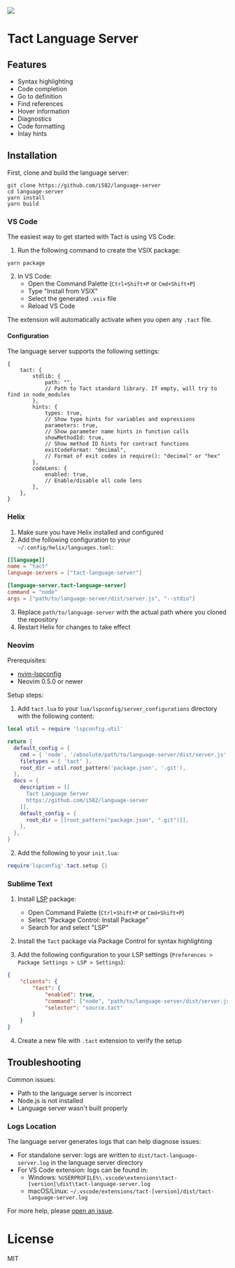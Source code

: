 ![](https://repository-images.githubusercontent.com/909472615/e506e618-b03f-47ba-8bf9-0e1175692c80)

# Tact Language Server

## Features

- Syntax highlighting
- Code completion
- Go to definition
- Find references
- Hover information
- Diagnostics
- Code formatting
- Inlay hints

## Installation

First, clone and build the language server:

```shell
git clone https://github.com/i582/language-server
cd language-server
yarn install
yarn build
```

### VS Code

The easiest way to get started with Tact is using VS Code:

1. Run the following command to create the VSIX package:

```shell
yarn package
```

2. In VS Code:
    - Open the Command Palette (`Ctrl+Shift+P` or `Cmd+Shift+P`)
    - Type "Install from VSIX"
    - Select the generated `.vsix` file
    - Reload VS Code

The extension will automatically activate when you open any `.tact` file.

#### Configuration

The language server supports the following settings:

```json5
{
    tact: {
        stdlib: {
            path: "",
            // Path to Tact standard library. If empty, will try to find in node_modules
        },
        hints: {
            types: true,
            // Show type hints for variables and expressions
            parameters: true,
            // Show parameter name hints in function calls
            showMethodId: true,
            // Show method ID hints for contract functions
            exitCodeFormat: "decimal",
            // Format of exit codes in require(): "decimal" or "hex"
        },
        codeLens: {
            enabled: true,
            // Enable/disable all code lens
        },
    },
}
```

### Helix

1. Make sure you have Helix installed and configured
2. Add the following configuration to your `~/.config/helix/languages.toml`:

```toml
[[language]]
name = "tact"
language-servers = ["tact-language-server"]

[language-server.tact-language-server]
command = "node"
args = ["path/to/language-server/dist/server.js", "--stdio"]
```

3. Replace `path/to/language-server` with the actual path where you cloned the repository
4. Restart Helix for changes to take effect

### Neovim

Prerequisites:

- [nvim-lspconfig](https://github.com/neovim/nvim-lspconfig)
- Neovim 0.5.0 or newer

Setup steps:

1. Add `tact.lua` to your `lua/lspconfig/server_configurations` directory with the following content:

```lua
local util = require 'lspconfig.util'

return {
  default_config = {
    cmd = { 'node', '/absolute/path/to/language-server/dist/server.js', '--stdio' },
    filetypes = { 'tact' },
    root_dir = util.root_pattern('package.json', '.git'),
  },
  docs = {
    description = [[
      Tact Language Server
      https://github.com/i582/language-server
    ]],
    default_config = {
      root_dir = [[root_pattern("package.json", ".git")]],
    },
  },
}
```

2. Add the following to your `init.lua`:

```lua
require'lspconfig'.tact.setup {}
```

### Sublime Text

1. Install [LSP](https://packagecontrol.io/packages/LSP) package:

    - Open Command Palette (`Ctrl+Shift+P` or `Cmd+Shift+P`)
    - Select "Package Control: Install Package"
    - Search for and select "LSP"

2. Install the `Tact` package via Package Control for syntax highlighting

3. Add the following configuration to your LSP settings (`Preferences > Package Settings > LSP > Settings`):

```json
{
    "clients": {
        "tact": {
            "enabled": true,
            "command": ["node", "path/to/language-server/dist/server.js", "--stdio"],
            "selector": "source.tact"
        }
    }
}
```

4. Create a new file with `.tact` extension to verify the setup

## Troubleshooting

Common issues:

- Path to the language server is incorrect
- Node.js is not installed
- Language server wasn't built properly

### Logs Location

The language server generates logs that can help diagnose issues:

- For standalone server: logs are written to `dist/tact-language-server.log` in the language server directory
- For VS Code extension: logs can be found in:
    - Windows: `%USERPROFILE%\.vscode\extensions\tact-[version]\dist\tact-language-server.log`
    - macOS/Linux: `~/.vscode/extensions/tact-[version]/dist/tact-language-server.log`

For more help, please [open an issue](https://github.com/i582/language-server/issues).

# License

MIT

